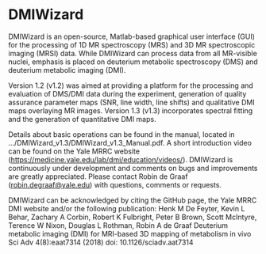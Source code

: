 # DMIWizard
DMIWizard is an open-source, Matlab-based graphical user interface (GUI) for the processing of 1D MR spectroscopy (MRS) and 3D MR spectroscopic imaging (MRSI) data. 
While DMIWizard can process data from all MR-visible nuclei, emphasis is placed on deuterium metabolic spectroscopy (DMS) and deuterium metabolic imaging (DMI). 

Version 1.2 (v1.2) was aimed at providing a platform for the processing and evaluation of DMS/DMI data during the experiment, generation of quality assurance 
parameter maps (SNR, line width, line shifts) and qualitative DMI maps overlaying MR images. 
Version 1.3 (v1.3) incorporates spectral fitting and the generation of quantitative DMI maps.

Details about basic operations can be found in the manual, located in .../DMIWizard_v1.3/DMIWizard_v1.3_Manual.pdf.
A short introduction video can be found on the Yale MRRC website (https://medicine.yale.edu/lab/dmi/education/videos/).
DMIWizard is continuously under development and comments on bugs and improvements are greatly appreciated.
Please contact Robin de Graaf (robin.degraaf@yale.edu) with questions, comments or requests.

DMIWizard can be acknowledged by citing the GitHub page, the Yale MRRC DMI website and/or the following publication:
Henk M De Feyter, Kevin L Behar, Zachary A Corbin, Robert K Fulbright, Peter B Brown, Scott McIntyre, Terence W Nixon, Douglas L Rothman, Robin A de Graaf
Deuterium metabolic imaging (DMI) for MRI-based 3D mapping of metabolism in vivo
Sci Adv 4(8):eaat7314 (2018) doi: 10.1126/sciadv.aat7314
